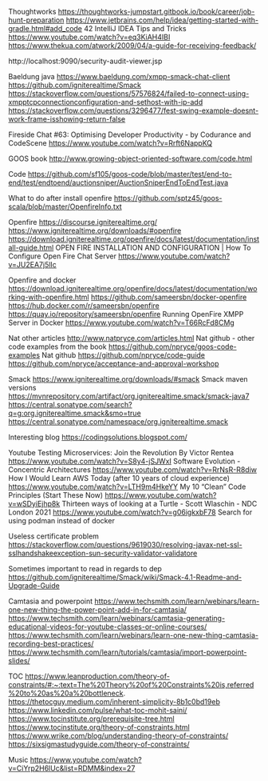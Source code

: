 Thoughtworks
https://thoughtworks-jumpstart.gitbook.io/book/career/job-hunt-preparation
https://www.jetbrains.com/help/idea/getting-started-with-gradle.html#add_code
42 IntelliJ IDEA Tips and Tricks
https://www.youtube.com/watch?v=eq3KiAH4IBI
https://www.thekua.com/atwork/2009/04/a-guide-for-receiving-feedback/

http://localhost:9090/security-audit-viewer.jsp

Baeldung java
https://www.baeldung.com/xmpp-smack-chat-client
https://github.com/igniterealtime/Smack
https://stackoverflow.com/questions/57576824/failed-to-connect-using-xmpptcpconnectionconfiguration-and-sethost-with-ip-add
https://stackoverflow.com/questions/3296477/fest-swing-example-doesnt-work-frame-isshowing-return-false

Fireside Chat #63: Optimising Developer Productivity - by Codurance and CodeScene
https://www.youtube.com/watch?v=Rrft6NappKQ

GOOS book
http://www.growing-object-oriented-software.com/code.html

Code
https://github.com/sf105/goos-code/blob/master/test/end-to-end/test/endtoend/auctionsniper/AuctionSniperEndToEndTest.java


What to do after install openfire
https://github.com/sptz45/goos-scala/blob/master/OpenfireInfo.txt

Openfire
https://discourse.igniterealtime.org/
https://www.igniterealtime.org/downloads/#openfire
https://download.igniterealtime.org/openfire/docs/latest/documentation/install-guide.html
OPEN FIRE INSTALLATION AND CONFIGURATION | How To Configure Open Fire Chat Server
https://www.youtube.com/watch?v=JU2EA7j5lIc

Openfire and docker
https://download.igniterealtime.org/openfire/docs/latest/documentation/working-with-openfire.html
https://github.com/sameersbn/docker-openfire
https://hub.docker.com/r/sameersbn/openfire
https://quay.io/repository/sameersbn/openfire
Running OpenFire XMPP Server in Docker
https://www.youtube.com/watch?v=T66RcFd8CMg

Nat other articles
http://www.natpryce.com/articles.html
Nat github - other code examples from the book
https://github.com/npryce/goos-code-examples
Nat github
https://github.com/npryce/code-guide
https://github.com/npryce/acceptance-and-approval-workshop

Smack
https://www.igniterealtime.org/downloads/#smack
Smack maven versions
https://mvnrepository.com/artifact/org.igniterealtime.smack/smack-java7
https://central.sonatype.com/search?q=g:org.igniterealtime.smack&smo=true
https://central.sonatype.com/namespace/org.igniterealtime.smack

Interesting blog
https://codingsolutions.blogspot.com/

Youtube
Testing Microservices: Join the Revolution By Victor Rentea
https://www.youtube.com/watch?v=S8y4-jSJWxI
Software Evolution - Concentric Architectures
https://www.youtube.com/watch?v=RrNsR-R8diw
How I Would Learn AWS Today (after 10 years of cloud experience)
https://www.youtube.com/watch?v=LTH9m4HkeYY
My 10 “Clean” Code Principles (Start These Now)
https://www.youtube.com/watch?v=wSDyiEjhp8k
Thirteen ways of looking at a Turtle - Scott Wlaschin - NDC London 2021
https://www.youtube.com/watch?v=g06igkxbF78
Search for using podman instead of docker


Useless certificate problem
https://stackoverflow.com/questions/9619030/resolving-javax-net-ssl-sslhandshakeexception-sun-security-validator-validatore

Sometimes important to read in regards to dep
https://github.com/igniterealtime/Smack/wiki/Smack-4.1-Readme-and-Upgrade-Guide

Camtasia and powerpoint
https://www.techsmith.com/learn/webinars/learn-one-new-thing-the-power-point-add-in-for-camtasia/
https://www.techsmith.com/learn/webinars/camtasia-generating-educational-videos-for-youtube-classes-or-online-courses/
https://www.techsmith.com/learn/webinars/learn-one-new-thing-camtasia-recording-best-practices/
https://www.techsmith.com/learn/tutorials/camtasia/import-powerpoint-slides/

TOC
https://www.leanproduction.com/theory-of-constraints/#:~:text=The%20Theory%20of%20Constraints%20is,referred%20to%20as%20a%20bottleneck.
https://thetocguy.medium.com/inherent-simplicity-8b1c0bd19eb
https://www.linkedin.com/pulse/what-toc-mohit-saini/
https://www.tocinstitute.org/prerequisite-tree.html
https://www.tocinstitute.org/theory-of-constraints.html
https://www.wrike.com/blog/understanding-theory-of-constraints/
https://sixsigmastudyguide.com/theory-of-constraints/


Music
https://www.youtube.com/watch?v=CiYrp2H6lUc&list=RDMM&index=27



